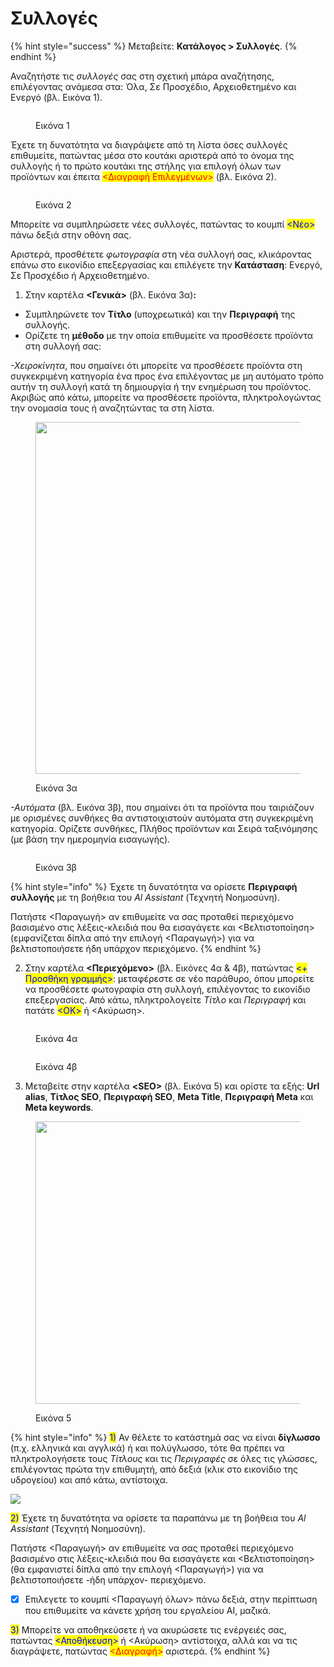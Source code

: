 # Συλλογές

{% hint style="success" %}
Μεταβείτε: **Κατάλογος > Συλλογές**.
{% endhint %}

Αναζητήστε τις _συλλογές_ σας στη σχετική μπάρα αναζήτησης, επιλέγοντας ανάμεσα στα: Όλα, Σε Προσχέδιο, Αρχειοθετημένο και Ενεργό (βλ. Εικόνα 1).

<figure><img src="../../.gitbook/assets/ScreenHunter 963.png" alt=""><figcaption><p>Εικόνα 1</p></figcaption></figure>

Έχετε τη δυνατότητα να διαγράψετε από τη λίστα όσες συλλογές επιθυμείτε, πατώντας μέσα στο κουτάκι αριστερά από το όνομα της συλλογής ή το πρώτο κουτάκι της στήλης για επιλογή όλων των προϊόντων και έπειτα <mark style="color:red;"><Διαγραφή Επιλεγμένων></mark> (βλ. Εικόνα 2).

<figure><img src="../../.gitbook/assets/ScreenHunter 964.png" alt=""><figcaption><p>Εικόνα 2</p></figcaption></figure>



Μπορείτε να συμπληρώσετε νέες συλλογές, πατώντας το κουμπί <mark style="color:blue;"><Νέο></mark> πάνω δεξιά στην οθόνη σας.

Αριστερά, προσθέτετε _φωτογραφία_ στη νέα συλλογή σας, κλικάροντας επάνω στο εικονίδιο επεξεργασίας και επιλέγετε την **Κατάσταση**: Ενεργό, Σε Προσχέδιο ή Αρχειοθετημένο.



1. Στην καρτέλα **<Γενικά>** (βλ. Εικόνα 3α)**:**

* Συμπληρώνετε τον **Τίτλο** (υποχρεωτικά) και την **Περιγραφή** της συλλογής. &#x20;
* Ορίζετε τη **μέθοδο** με την οποία επιθυμείτε να προσθέσετε προϊόντα στη συλλογή σας:&#x20;

_-Χειροκίνητα_, που σημαίνει ότι μπορείτε να προσθέσετε προϊόντα στη συγκεκριμένη κατηγορία ένα προς ένα επιλέγοντας με μη αυτόματο τρόπο αυτήν τη συλλογή κατά τη δημιουργία ή την ενημέρωση του προϊόντος. Ακριβώς από κάτω, μπορείτε να προσθέσετε προϊόντα, πληκτρολογώντας την ονομασία τους ή αναζητώντας τα στη λίστα.&#x20;

<figure><img src="../../.gitbook/assets/ScreenHunter 966.png" alt="" width="563"><figcaption><p>Εικόνα 3α</p></figcaption></figure>

_-Αυτόματα_ (βλ. Εικόνα 3β), που σημαίνει ότι τα προϊόντα που ταιριάζουν με ορισμένες συνθήκες θα αντιστοιχιστούν αυτόματα στη συγκεκριμένη κατηγορία. Ορίζετε συνθήκες, Πλήθος προϊόντων και Σειρά ταξινόμησης (με βάση την ημερομηνία εισαγωγής).

<figure><img src="../../.gitbook/assets/ScreenHunter 967.png" alt=""><figcaption><p>Εικόνα 3β</p></figcaption></figure>

{% hint style="info" %}
Έχετε τη δυνατότητα να ορίσετε **Περιγραφή συλλογής** με τη βοήθεια του _Al Assistant_ (Τεχνητή Νοημοσύνη).&#x20;

Πατήστε <Παραγωγή> αν επιθυμείτε να σας προταθεί περιεχόμενο βασισμένο στις λέξεις-κλειδιά που θα εισαγάγετε και <Βελτιστοποίηση> (εμφανίζεται δίπλα από την επιλογή <Παραγωγή>) για να βελτιστοποιήσετε ήδη υπάρχον περιεχόμενο.&#x20;
{% endhint %}



2. Στην καρτέλα **<Περιεχόμενο>** (βλ. Εικόνες 4α & 4β), πατώντας <mark style="color:blue;"><+ Προσθήκη γραμμής></mark>: μεταφέρεστε σε νέο παράθυρο, όπου μπορείτε να προσθέσετε φωτογραφία στη συλλογή, επιλέγοντας το εικονίδιο επεξεργασίας. Από κάτω, πληκτρολογείτε _Τίτλο_ και _Περιγραφή_ και πατάτε <mark style="color:blue;"><ΟΚ></mark> ή <Ακύρωση>.

<div><figure><img src="../../.gitbook/assets/ScreenHunter 456.png" alt=""><figcaption><p>Εικόνα 4α</p></figcaption></figure> <figure><img src="../../.gitbook/assets/ScreenHunter 457.png" alt=""><figcaption><p>Εικόνα 4β</p></figcaption></figure></div>

3. Μεταβείτε στην καρτέλα **\<SEO>** (βλ. Εικόνα 5) και ορίστε τα εξής: **Url alias**, **Τίτλος SEO**, **Περιγραφή SEO**, **Meta Title**, **Περιγραφή Meta** και **Meta keywords**.

<figure><img src="../../.gitbook/assets/ScreenHunter 511.png" alt="" width="452"><figcaption><p>Εικόνα 5</p></figcaption></figure>

{% hint style="info" %}
<mark style="color:blue;">1)</mark> Αν θέλετε το κατάστημά σας να είναι **δίγλωσσο** (π.χ. ελληνικά και αγγλικά) ή και πολύγλωσσο, τότε θα πρέπει να πληκτρολογήσετε τους _Τίτλους_ και τις _Περιγραφές_ σε όλες τις γλώσσες, επιλέγοντας πρώτα την επιθυμητή, από δεξιά (κλικ στο εικονίδιο της υδρογείου) και από κάτω, αντίστοιχα.

&#x20;                                                          ![](<../../.gitbook/assets/image (3).png>)



<mark style="color:blue;">2)</mark> Έχετε τη δυνατότητα να ορίσετε τα παραπάνω με τη βοήθεια του _Al Assistant_ (Τεχνητή Νοημοσύνη).&#x20;

Πατήστε <Παραγωγή> αν επιθυμείτε να σας προταθεί περιεχόμενο βασισμένο στις λέξεις-κλειδιά που θα εισαγάγετε και <Βελτιστοποίηση> (θα εμφανιστεί δίπλα από την επιλογή <Παραγωγή>) για να βελτιστοποιήσετε -ήδη υπάρχον- περιεχόμενο.&#x20;

* [x] Επιλεγετε το κουμπί <Παραγωγή όλων> πάνω δεξιά, στην περίπτωση που επιθυμείτε να κάνετε χρήση του εργαλείου AI, μαζικά.&#x20;



<mark style="color:blue;">3)</mark> Μπορείτε να αποθηκεύσετε ή να ακυρώσετε τις ενέργειές σας, πατώντας <mark style="color:blue;"><Αποθήκευση></mark> ή <Ακύρωση> αντίστοιχα, αλλά και να τις διαγράψετε, πατώντας <mark style="color:red;"><Διαγραφή></mark> αριστερά.
{% endhint %}
